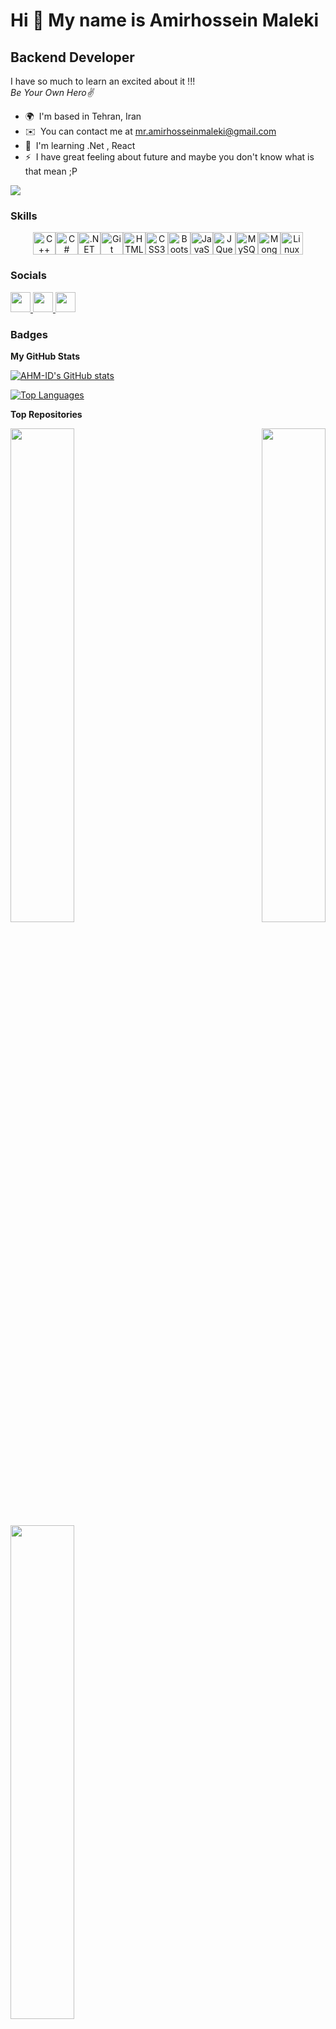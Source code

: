 Hi 👋 My name is Amirhossein Maleki
==========================================================================================================================================

Backend Developer
-----------------

I have so much to learn an excited about it !!! <br />
*Be Your Own Hero✌️*

* 🌍  I'm based in Tehran, Iran
* ✉️  You can contact me at [mr.amirhosseinmaleki@gmail.com](mailto:mr.amirhosseinmaleki@gmail.com)
* 🧠  I'm learning .Net , React
* ⚡  I have great feeling about future and maybe you don't know what is that mean ;P

<a href="https://www.github.com/AHM-ID" target="_blank" rel="noreferrer"><img
src="https://img.shields.io/github/followers/AHM-ID?logo=github&style=for-the-badge&color=ef4444&labelColor=22272e" /></a>

### Skills


<p align="center">
<a href="https://docs.microsoft.com/en-us/cpp/?view=msvc-170" target="_blank" rel="noreferrer"><img src="https://raw.githubusercontent.com/danielcranney/readme-generator/main/public/icons/skills/cplusplus-colored.svg" width="36" height="36" alt="C++" /></a><a href="https://docs.microsoft.com/en-us/dotnet/csharp/" target="_blank" rel="noreferrer"><img src="https://raw.githubusercontent.com/danielcranney/readme-generator/main/public/icons/skills/csharp-colored.svg" width="36" height="36" alt="C#" /></a><a href="https://dotnet.microsoft.com/en-us/" target="_blank" rel="noreferrer"><img src="https://raw.githubusercontent.com/danielcranney/readme-generator/main/public/icons/skills/dot-net-colored.svg" width="36" height="36" alt=".NET" /></a><a href="https://git-scm.com/" target="_blank" rel="noreferrer"><img src="https://raw.githubusercontent.com/danielcranney/readme-generator/main/public/icons/skills/git-colored.svg" width="36" height="36" alt="Git" /></a><a href="https://developer.mozilla.org/en-US/docs/Glossary/HTML5" target="_blank" rel="noreferrer"><img src="https://raw.githubusercontent.com/danielcranney/readme-generator/main/public/icons/skills/html5-colored.svg" width="36" height="36" alt="HTML5" /></a><a href="https://www.w3.org/TR/CSS/#css" target="_blank" rel="noreferrer"><img src="https://raw.githubusercontent.com/danielcranney/readme-generator/main/public/icons/skills/css3-colored.svg" width="36" height="36" alt="CSS3" /></a><a href="https://getbootstrap.com/" target="_blank" rel="noreferrer"><img src="https://raw.githubusercontent.com/danielcranney/readme-generator/main/public/icons/skills/bootstrap-colored.svg" width="36" height="36" alt="Bootstrap" /></a><a href="https://developer.mozilla.org/en-US/docs/Web/JavaScript" target="_blank" rel="noreferrer"><img src="https://raw.githubusercontent.com/danielcranney/readme-generator/main/public/icons/skills/javascript-colored.svg" width="36" height="36" alt="JavaScript" /></a><a href="https://jquery.com/" target="_blank" rel="noreferrer"><img src="https://raw.githubusercontent.com/danielcranney/readme-generator/main/public/icons/skills/jquery-colored.svg" width="36" height="36" alt="JQuery" /></a><a href="https://www.mysql.com/" target="_blank" rel="noreferrer"><img src="https://raw.githubusercontent.com/danielcranney/readme-generator/main/public/icons/skills/mysql-colored.svg" width="36" height="36" alt="MySQL" /></a><a href="https://www.mongodb.com/" target="_blank" rel="noreferrer"><img src="https://raw.githubusercontent.com/danielcranney/readme-generator/main/public/icons/skills/mongodb-colored.svg" width="36" height="36" alt="MongoDB" /></a><a href="https://www.linux.org" target="_blank" rel="noreferrer"><img src="https://raw.githubusercontent.com/danielcranney/readme-generator/main/public/icons/skills/linux-colored.svg" width="36" height="36" alt="Linux" /></a>
</p>


### Socials

<p align="left"> <a href="https://discord.com/users/ahm_id" target="_blank" rel="noreferrer"> <picture> <source media="(prefers-color-scheme: dark)" srcset="https://raw.githubusercontent.com/danielcranney/readme-generator/main/public/icons/socials/discord.svg" /> <source media="(prefers-color-scheme: light)" srcset="https://raw.githubusercontent.com/danielcranney/readme-generator/main/public/icons/socials/discord.svg" /> <img src="https://raw.githubusercontent.com/danielcranney/readme-generator/main/public/icons/socials/discord.svg" width="32" height="32" /> </picture> </a> <a href="https://www.github.com/AHM-ID" target="_blank" rel="noreferrer"> <picture> <source media="(prefers-color-scheme: dark)" srcset="https://raw.githubusercontent.com/danielcranney/readme-generator/main/public/icons/socials/github-dark.svg" /> <source media="(prefers-color-scheme: light)" srcset="https://raw.githubusercontent.com/danielcranney/readme-generator/main/public/icons/socials/github.svg" /> <img src="https://raw.githubusercontent.com/danielcranney/readme-generator/main/public/icons/socials/github.svg" width="32" height="32" /> </picture> </a> <a href="https://www.linkedin.com/in/ahm-id" target="_blank" rel="noreferrer"> <picture> <source media="(prefers-color-scheme: dark)" srcset="https://raw.githubusercontent.com/danielcranney/readme-generator/main/public/icons/socials/linkedin-dark.svg" /> <source media="(prefers-color-scheme: light)" srcset="https://raw.githubusercontent.com/danielcranney/readme-generator/main/public/icons/socials/linkedin.svg" /> <img src="https://raw.githubusercontent.com/danielcranney/readme-generator/main/public/icons/socials/linkedin.svg" width="32" height="32" /> </picture> </a></p>

### Badges

<b>My GitHub Stats</b>

<a href="http://www.github.com/AHM-ID"><img src="https://github-readme-stats.vercel.app/api?username=AHM-ID&show_icons=true&hide=&title_color=facc15&text_color=ffffff&icon_color=ef4444&bg_color=22272e&hide_border=true&show_icons=true" alt="AHM-ID's GitHub stats" /></a>

<a href="https://github.com/AHM-ID" align="left"><img src="https://github-readme-stats.vercel.app/api/top-langs/?username=AHM-ID&langs_count=10&title_color=facc15&text_color=ffffff&icon_color=ef4444&bg_color=22272e&hide_border=true&locale=en&custom_title=Top%20%Languages" alt="Top Languages" /></a>

<b>Top Repositories</b>

<div width="100%" align="center"><a href="https://github.com/AHM-ID/First-Website" align="left"><img align="left" width="45%" src="https://github-readme-stats.vercel.app/api/pin/?username=AHM-ID&repo=First-Website&title_color=facc15&text_color=ffffff&icon_color=ef4444&bg_color=22272e&hide_border=true&locale=en" /></a><a href="https://github.com/AHM-ID/Persian-ATM-Simulator" align="right"><img align="right" width="45%" src="https://github-readme-stats.vercel.app/api/pin/?username=AHM-ID&repo=Persian-ATM-Simulator&title_color=facc15&text_color=ffffff&icon_color=ef4444&bg_color=22272e&hide_border=true&locale=en" /></a></div><br /><br /><br /><br /><br /><br /><br />

<div width="100%" align="center"><a href="https://github.com/AHM-ID/AP-FinalProject" align="left"><img align="left" width="45%" src="https://github-readme-stats.vercel.app/api/pin/?username=AHM-ID&repo=AP-FinalProject&title_color=facc15&text_color=ffffff&icon_color=ef4444&bg_color=22272e&hide_border=true&locale=en" /></a></div>
